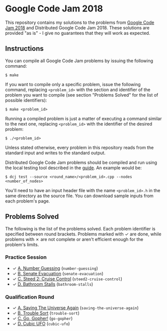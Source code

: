 # Google Code Jam 2018

This repository contains my solutions to the problems from [Google Code Jam 2018][1] and Distributed Google Code Jam 2018. These solutions are provided "as is" - I give no guarantees that they will work as expected.

## Instructions

You can compile all Google Code Jam problems by issuing the following command:

    $ make

If you want to compile only a specific problem, issue the following command, replacing `<problem_id>` with the section and identifier of the problem you want to compile (see section "Problems Solved" for the list of possible identifiers):

    $ make <problem_id>

Running a compiled problem is just a matter of executing a command similar to the next one, replacing `<problem_id>` with the identifier of the desired problem:

    $ ./<problem_id>

Unless stated otherwise, every problem in this repository reads from the standard input and writes to the standard output.

Distributed Google Code Jam problems should be compiled and run using the local testing tool described in the [guide][2]. An example would be:

    $ dcj test --source <round_name>/<problem_id>.cpp --nodes <number_of_nodes>

You'll need to have an input header file with the name `<problem_id>.h` in the same directory as the source file. You can download sample inputs from each problem's page.

## Problems Solved

The following is the list of the problems solved. Each problem identifier is specified between round brackets. Problems marked with ✓ are done, while problems with ✗ are not complete or aren't efficient enough for the problem's limits.

### Practice Session

* ✓ [A. Number Guessing][prac1] (`number-guessing`)
* ✓ [B. Senate Evacuation][prac2] (`senate-evacuation`)
* ✓ [C. Steed 2: Cruise Control][prac3] (`steed2-cruise-control`)
* ✓ [D. Bathroom Stalls][prac4] (`bathroom-stalls`)

### Qualification Round

* ✓ [A. Saving The Universe Again][qual1] (`saving-the-universe-again`)
* ✓ [B. Trouble Sort][qual2] (`trouble-sort`)
* ✓ [C. Go, Gopher!][qual3] (`go-gopher`)
* ✓ [D. Cubic UFO][qual4] (`cubic-ufo`)

[1]: https://code.google.com/codejam
[2]: https://code.google.com/codejam/resources/quickstart-guide#dcj
[prac1]: https://codejam.withgoogle.com/2018/challenges/0000000000000130/dashboard
[prac2]: https://codejam.withgoogle.com/2018/challenges/0000000000000130/dashboard/00000000000004c0
[prac3]: https://codejam.withgoogle.com/2018/challenges/0000000000000130/dashboard/0000000000000524
[prac4]: https://codejam.withgoogle.com/2018/challenges/0000000000000130/dashboard/0000000000000652
[qual1]: https://codejam.withgoogle.com/2018/challenges/00000000000000cb/dashboard
[qual2]: https://codejam.withgoogle.com/2018/challenges/00000000000000cb/dashboard/00000000000079cb
[qual3]: https://codejam.withgoogle.com/2018/challenges/00000000000000cb/dashboard/0000000000007a30
[qual4]: https://codejam.withgoogle.com/2018/challenges/00000000000000cb/dashboard/00000000000079cc
